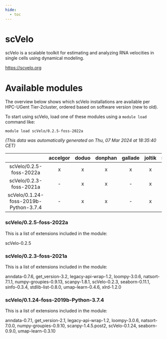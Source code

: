 ```yaml
---
hide:
  - toc
---
```


scVelo
======


scVelo is a scalable toolkit for estimating and analyzing RNA velocities in single cells using dynamical modeling.

https://scvelo.org
# Available modules


The overview below shows which scVelo installations are available per HPC-UGent Tier-2cluster, ordered based on software version (new to old).

To start using scVelo, load one of these modules using a `module load` command like:

```shell
module load scVelo/0.2.5-foss-2022a
```

*(This data was automatically generated on Thu, 07 Mar 2024 at 18:35:40 CET)*  

| |accelgor|doduo|donphan|gallade|joltik|skitty|
| :---: | :---: | :---: | :---: | :---: | :---: | :---: |
|scVelo/0.2.5-foss-2022a|x|x|x|x|x|x|
|scVelo/0.2.3-foss-2021a|-|x|x|-|x|x|
|scVelo/0.1.24-foss-2019b-Python-3.7.4|-|x|x|-|x|x|


### scVelo/0.2.5-foss-2022a

This is a list of extensions included in the module:

scVelo-0.2.5

### scVelo/0.2.3-foss-2021a

This is a list of extensions included in the module:

anndata-0.7.6, get_version-3.2, legacy-api-wrap-1.2, loompy-3.0.6, natsort-7.1.1, numpy-groupies-0.9.13, scanpy-1.8.1, scVelo-0.2.3, seaborn-0.11.1, sinfo-0.3.4, stdlib-list-0.8.0, umap-learn-0.4.6, xlrd-1.2.0

### scVelo/0.1.24-foss-2019b-Python-3.7.4

This is a list of extensions included in the module:

anndata-0.7.1, get_version-2.1, legacy-api-wrap-1.2, loompy-3.0.6, natsort-7.0.0, numpy-groupies-0.9.10, scanpy-1.4.5.post2, scVelo-0.1.24, seaborn-0.9.0, umap-learn-0.3.10